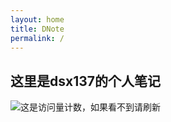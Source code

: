 ```yaml
---
layout: home
title: DNote
permalink: /
---
```



## 这里是dsx137的个人笔记

![这是访问量计数，如果看不到请刷新](https://img.shields.io/badge/dynamic/json?url=https://finicounter.eu.org/counter?host=dsx137.github.io.DNote.index.md&label=visitors&query=views&style=for-the-badge&color=green)
